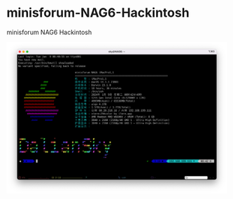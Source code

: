 # minisforum-NAG6-Hackintosh
minisforum NAG6 Hackintosh

![NAG6](./ScreenShots/iTerm2_for_NAG6.png)
